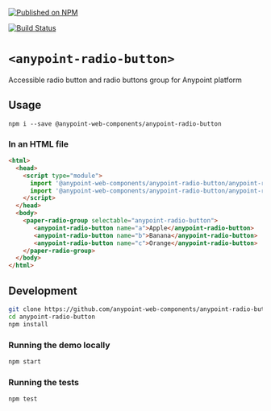 [![Published on NPM](https://img.shields.io/npm/v/@anypoint-web-components/anypoint-radio-button.svg)](https://www.npmjs.com/package/@anypoint-web-components/anypoint-radio-button)

[![Build Status](https://travis-ci.org/anypoint-web-components/anypoint-radio-button.svg?branch=stage)](https://travis-ci.org/anypoint-web-components/anypoint-radio-button)

# `<anypoint-radio-button>`

Accessible radio button and radio buttons group for Anypoint platform

## Usage

```
npm i --save @anypoint-web-components/anypoint-radio-button
```

### In an HTML file

```html
<html>
  <head>
    <script type="module">
      import '@anypoint-web-components/anypoint-radio-button/anypoint-radio-button.js';
      import '@anypoint-web-components/anypoint-radio-button/anypoint-radio-group.js';
    </script>
  </head>
  <body>
    <paper-radio-group selectable="anypoint-radio-button">
       <anypoint-radio-button name="a">Apple</anypoint-radio-button>
       <anypoint-radio-button name="b">Banana</anypoint-radio-button>
       <anypoint-radio-button name="c">Orange</anypoint-radio-button>
    </paper-radio-group>
  </body>
</html>
```

## Development

```sh
git clone https://github.com/anypoint-web-components/anypoint-radio-button
cd anypoint-radio-button
npm install
```

### Running the demo locally

```sh
npm start
```

### Running the tests

```sh
npm test
```
